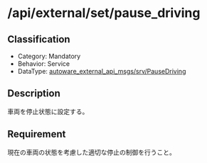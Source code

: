 # /api/external/set/pause_driving

## Classification

- Category: Mandatory
- Behavior: Service
- DataType: [autoware_external_api_msgs/srv/PauseDriving](https://github.com/tier4/autoware_api_msgs/blob/develop/autoware_external_api_msgs/srv/PauseDriving.srv)

## Description

車両を停止状態に設定する。

## Requirement

現在の車両の状態を考慮した適切な停止の制御を行うこと。
